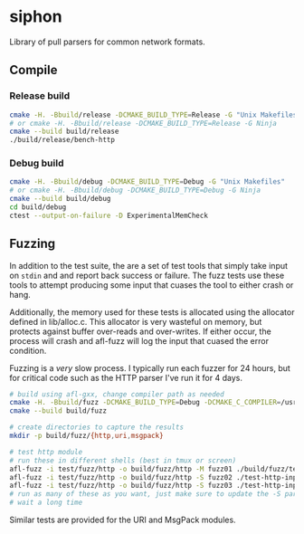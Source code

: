 # siphon

Library of pull parsers for common network formats.

## Compile

### Release build

```bash
cmake -H. -Bbuild/release -DCMAKE_BUILD_TYPE=Release -G "Unix Makefiles"
# or cmake -H. -Bbuild/release -DCMAKE_BUILD_TYPE=Release -G Ninja
cmake --build build/release
./build/release/bench-http
```

### Debug build

```bash
cmake -H. -Bbuild/debug -DCMAKE_BUILD_TYPE=Debug -G "Unix Makefiles"
# or cmake -H. -Bbuild/debug -DCMAKE_BUILD_TYPE=Debug -G Ninja
cmake --build build/debug
cd build/debug
ctest --output-on-failure -D ExperimentalMemCheck
```

## Fuzzing

In addition to the test suite, the are a set of test tools that simply take
input on `stdin` and and report back success or failure. The fuzz tests use
these tools to attempt producing some input that cuases the tool to either
crash or hang.

Additionally, the memory used for these tests is allocated using the allocator
defined in lib/alloc.c. This allocator is very wasteful on memory, but protects
against buffer over-reads and over-writes. If either occur, the process will
crash and afl-fuzz will log the input that cuased the error condition.

Fuzzing is a *very* slow process. I typically run each fuzzer for 24 hours, but
for critical code such as the HTTP parser I've run it for 4 days.

```bash
# build using afl-gxx, change compiler path as needed
cmake -H. -Bbuild/fuzz -DCMAKE_BUILD_TYPE=Debug -DCMAKE_C_COMPILER=/usr/local/bin/afl-gcc
cmake --build build/fuzz

# create directories to capture the results
mkdir -p build/fuzz/{http,uri,msgpack}

# test http module
# run these in different shells (best in tmux or screen)
afl-fuzz -i test/fuzz/http -o build/fuzz/http -M fuzz01 ./build/fuzz/test-http-input
afl-fuzz -i test/fuzz/http -o build/fuzz/http -S fuzz02 ./test-http-input
afl-fuzz -i test/fuzz/http -o build/fuzz/http -S fuzz03 ./test-http-input
# run as many of these as you want, just make sure to update the -S parameter
# wait a long time
```

Similar tests are provided for the URI and MsgPack modules.

